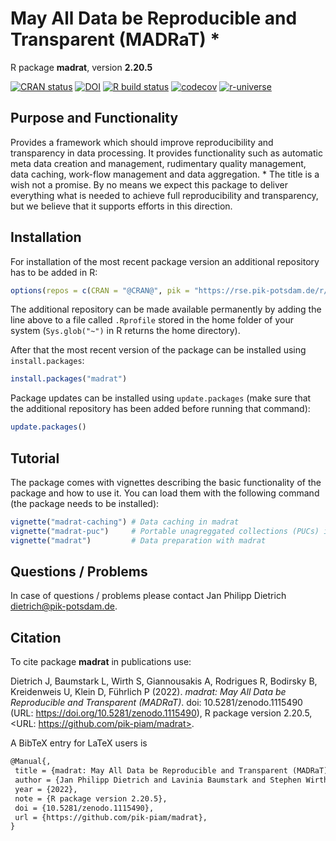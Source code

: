 # May All Data be Reproducible and Transparent (MADRaT) *

R package **madrat**, version **2.20.5**

[![CRAN status](https://www.r-pkg.org/badges/version/madrat)](https://cran.r-project.org/package=madrat) [![DOI](https://zenodo.org/badge/DOI/10.5281/zenodo.1115490.svg)](https://doi.org/10.5281/zenodo.1115490) [![R build status](https://github.com/pik-piam/madrat/workflows/check/badge.svg)](https://github.com/pik-piam/madrat/actions) [![codecov](https://codecov.io/gh/pik-piam/madrat/branch/master/graph/badge.svg)](https://app.codecov.io/gh/pik-piam/madrat) [![r-universe](https://pik-piam.r-universe.dev/badges/madrat)](https://pik-piam.r-universe.dev/ui#builds)

## Purpose and Functionality

Provides a framework which should improve reproducibility and
    transparency in data processing. It provides functionality such as
    automatic meta data creation and management, rudimentary quality
    management, data caching, work-flow management and data aggregation.
    * The title is a wish not a promise. By no means we expect this
    package to deliver everything what is needed to achieve full
    reproducibility and transparency, but we believe that it supports
    efforts in this direction.


## Installation

For installation of the most recent package version an additional repository has to be added in R:

```r
options(repos = c(CRAN = "@CRAN@", pik = "https://rse.pik-potsdam.de/r/packages"))
```
The additional repository can be made available permanently by adding the line above to a file called `.Rprofile` stored in the home folder of your system (`Sys.glob("~")` in R returns the home directory).

After that the most recent version of the package can be installed using `install.packages`:

```r 
install.packages("madrat")
```

Package updates can be installed using `update.packages` (make sure that the additional repository has been added before running that command):

```r 
update.packages()
```

## Tutorial

The package comes with vignettes describing the basic functionality of the package and how to use it. You can load them with the following command (the package needs to be installed):

```r
vignette("madrat-caching") # Data caching in madrat
vignette("madrat-puc")     # Portable unagreggated collections (PUCs) in MADRaT
vignette("madrat")         # Data preparation with madrat
```

## Questions / Problems

In case of questions / problems please contact Jan Philipp Dietrich <dietrich@pik-potsdam.de>.

## Citation

To cite package **madrat** in publications use:

Dietrich J, Baumstark L, Wirth S, Giannousakis A, Rodrigues R, Bodirsky B, Kreidenweis U, Klein D, Führlich P (2022). _madrat: May All Data be Reproducible and Transparent (MADRaT)_. doi: 10.5281/zenodo.1115490 (URL: https://doi.org/10.5281/zenodo.1115490), R package version 2.20.5, <URL: https://github.com/pik-piam/madrat>.

A BibTeX entry for LaTeX users is

 ```latex
@Manual{,
  title = {madrat: May All Data be Reproducible and Transparent (MADRaT)},
  author = {Jan Philipp Dietrich and Lavinia Baumstark and Stephen Wirth and Anastasis Giannousakis and Renato Rodrigues and Benjamin Leon Bodirsky and Ulrich Kreidenweis and David Klein and Pascal Führlich},
  year = {2022},
  note = {R package version 2.20.5},
  doi = {10.5281/zenodo.1115490},
  url = {https://github.com/pik-piam/madrat},
}
```

